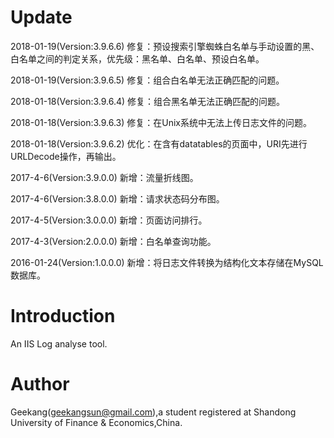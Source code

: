 # Update
2018-01-19(Version:3.9.6.6) 修复：预设搜索引擎蜘蛛白名单与手动设置的黑、白名单之间的判定关系，优先级：黑名单、白名单、预设白名单。

2018-01-19(Version:3.9.6.5) 修复：组合白名单无法正确匹配的问题。

2018-01-18(Version:3.9.6.4) 修复：组合黑名单无法正确匹配的问题。

2018-01-18(Version:3.9.6.3) 修复：在Unix系统中无法上传日志文件的问题。

2018-01-18(Version:3.9.6.2) 优化：在含有datatables的页面中，URI先进行URLDecode操作，再输出。

2017-4-6(Version:3.9.0.0) 新增：流量折线图。

2017-4-6(Version:3.8.0.0) 新增：请求状态码分布图。

2017-4-5(Version:3.0.0.0) 新增：页面访问排行。

2017-4-3(Version:2.0.0.0) 新增：白名单查询功能。
  
2016-01-24(Version:1.0.0.0) 新增：将日志文件转换为结构化文本存储在MySQL数据库。

# Introduction

An IIS Log analyse tool.

# Author

Geekang(geekangsun@gmail.com),a student registered at Shandong University of Finance & Economics,China.
